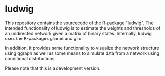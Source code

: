 # ludwig
This repository contains the sourcecode of the R-package "ludwig".
The intended functionality of ludwig is to estimate the weights and
thresholds of an undirected network given a matrix of binary states.
Internally, ludwig uses the R-packages glmnet and glm.

In addition, it provides some functionality to visualize the network 
structure using qgraph as well as some means to simulate data from 
a network using conditional distributions.

Please note that this is a development version.
